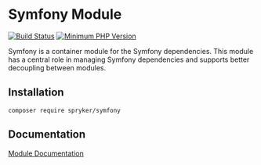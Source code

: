# Symfony Module
[![Build Status](https://travis-ci.org/spryker/symfony.svg)](https://travis-ci.org/spryker/symfony)
[![Minimum PHP Version](https://img.shields.io/badge/php-%3E%3D%207.3-8892BF.svg)](https://php.net/)

Symfony is a container module for the Symfony dependencies. This module has a central role in managing Symfony dependencies and supports better decoupling between modules.

## Installation

```
composer require spryker/symfony
```

## Documentation

[Module Documentation](https://academy.spryker.com/developing_with_spryker/module_guide/modules.html)
